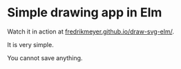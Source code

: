 # Simple drawing app in Elm

Watch it in action at [fredrikmeyer.github.io/draw-svg-elm/](http://fredrikmeyer.github.io/draw-svg-elm/).

It is very simple.

You cannot save anything.
